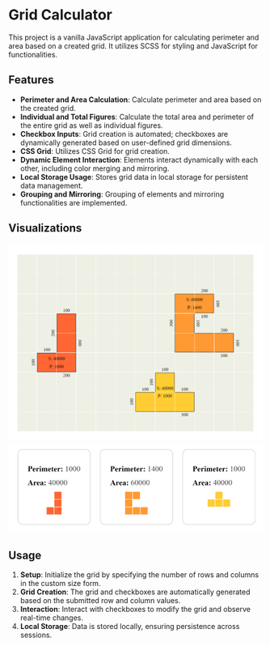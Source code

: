 # Grid Calculator

This project is a vanilla JavaScript application for calculating perimeter and area based on a created grid. It utilizes SCSS for styling and JavaScript for functionalities.

## Features

- **Perimeter and Area Calculation**: Calculate perimeter and area based on the created grid.
- **Individual and Total Figures**: Calculate the total area and perimeter of the entire grid as well as individual figures.
- **Checkbox Inputs**: Grid creation is automated; checkboxes are dynamically generated based on user-defined grid dimensions.
- **CSS Grid**: Utilizes CSS Grid for grid creation.
- **Dynamic Element Interaction**: Elements interact dynamically with each other, including color merging and mirroring.
- **Local Storage Usage**: Stores grid data in local storage for persistent data management.
- **Grouping and Mirroring**: Grouping of elements and mirroring functionalities are implemented.

## Visualizations

![Grid](images/grid-checkboxes.png)
![Grouped Mirrored Elements with Perimeters](images/grid-groups.png)

## Usage

1. **Setup**: Initialize the grid by specifying the number of rows and columns in the custom size form.
2. **Grid Creation**: The grid and checkboxes are automatically generated based on the submitted row and column values.
3. **Interaction**: Interact with checkboxes to modify the grid and observe real-time changes.
4. **Local Storage**: Data is stored locally, ensuring persistence across sessions.

